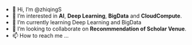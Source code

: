 - 👋 Hi, I’m @zhiqingS
- 👀 I’m interested in **AI**, **Deep Learning**, **BigData** and **CloudCompute**.
- 🌱 I’m currently learning Deep Learning and BigData
- 💞️ I’m looking to collaborate on **Reconmmendation of Scholar Venue**.
- 📫 How to reach me ...

<!---
zhiqingS/zhiqingS is a ✨ special ✨ repository because its `README.md` (this file) appears on your GitHub profile.
You can click the Preview link to take a look at your changes.
--->
